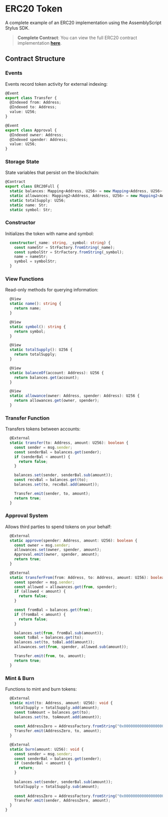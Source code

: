 # ERC20 Token

A complete example of an ERC20 implementation using the AssemblyScript Stylus SDK.

> **Complete Contract**: You can view the full ERC20 contract implementation [**here**](https://github.com/wakeuplabs-io/assembly-script-stylus-sdk/blob/main/packages/as-stylus/__tests__/contracts/erc20-full/contract.ts).

## Contract Structure

### Events
Events record token activity for external indexing:

```typescript
@Event
export class Transfer {
  @Indexed from: Address;
  @Indexed to: Address;
  value: U256;
}

@Event
export class Approval {
  @Indexed owner: Address;
  @Indexed spender: Address;
  value: U256;
}
```

### Storage State
State variables that persist on the blockchain:

```typescript
@Contract
export class ERC20Full {
  static balances: Mapping<Address, U256> = new Mapping<Address, U256>();
  static allowances: Mapping2<Address, Address, U256> = new Mapping2<Address, Address, U256>();
  static totalSupply: U256;
  static name: Str;
  static symbol: Str;
```

### Constructor
Initializes the token with name and symbol:

```typescript
  constructor(_name: string, _symbol: string) {
    const nameStr = StrFactory.fromString(_name);
    const symbolStr = StrFactory.fromString(_symbol);
    name = nameStr;
    symbol = symbolStr;
  }
```

### View Functions
Read-only methods for querying information:

```typescript
  @View
  static name(): string {
    return name;
  }

  @View
  static symbol(): string {
    return symbol;
  }

  @View
  static totalSupply(): U256 {
    return totalSupply;
  }

  @View
  static balanceOf(account: Address): U256 {
    return balances.get(account);
  }

  @View
  static allowance(owner: Address, spender: Address): U256 {
    return allowances.get(owner, spender);
  }
```

### Transfer Function
Transfers tokens between accounts:

```typescript
  @External
  static transfer(to: Address, amount: U256): boolean {
    const sender = msg.sender;
    const senderBal = balances.get(sender);
    if (senderBal < amount) {
      return false;
    }

    balances.set(sender, senderBal.sub(amount));
    const recvBal = balances.get(to);
    balances.set(to, recvBal.add(amount));

    Transfer.emit(sender, to, amount);
    return true;
  }
```

### Approval System
Allows third parties to spend tokens on your behalf:

```typescript
  @External
  static approve(spender: Address, amount: U256): boolean {
    const owner = msg.sender;
    allowances.set(owner, spender, amount);
    Approval.emit(owner, spender, amount);
    return true;
  }

  @External
  static transferFrom(from: Address, to: Address, amount: U256): boolean {
    const spender = msg.sender;
    const allowed = allowances.get(from, spender);
    if (allowed < amount) {
      return false;
    }

    const fromBal = balances.get(from);
    if (fromBal < amount) {
      return false;
    }

    balances.set(from, fromBal.sub(amount));
    const toBal = balances.get(to);
    balances.set(to, toBal.add(amount));
    allowances.set(from, spender, allowed.sub(amount));

    Transfer.emit(from, to, amount);
    return true;
  }
```

### Mint & Burn
Functions to mint and burn tokens:

```typescript
  @External
  static mint(to: Address, amount: U256): void {
    totalSupply = totalSupply.add(amount);
    const toAmount = balances.get(to);
    balances.set(to, toAmount.add(amount));
    
    const AddressZero = AddressFactory.fromString("0x0000000000000000000000000000000000000000");
    Transfer.emit(AddressZero, to, amount);
  }

  @External
  static burn(amount: U256): void {
    const sender = msg.sender;
    const senderBal = balances.get(sender);
    if (senderBal < amount) {
      return;
    }
    
    balances.set(sender, senderBal.sub(amount));
    totalSupply = totalSupply.sub(amount);
    
    const AddressZero = AddressFactory.fromString("0x0000000000000000000000000000000000000000");
    Transfer.emit(sender, AddressZero, amount);
  }
} 